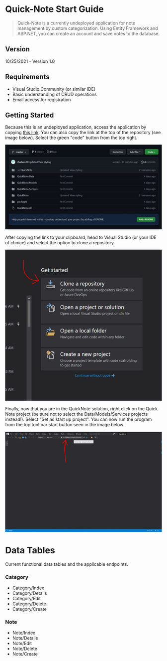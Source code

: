 # Quick-Note Start Guide

>Quick-Note is a currently undeployed application for note management by custom categorization. Using Entity Framework and ASP.NET, you can create an account and save notes to the database. 
## Version
10/25/2021 - Version 1.0
## Requirements
- Visual Studio Community (or similar IDE)
- Basic understanding of CRUD operations
- Email access for registration 


## Getting Started
Because this is an undeployed application, access the application by copying [this link](https://github.com/Jhallam31/QuickNote.git). You can also copy the link at the top of the repository (see image below). Select the green "code" button from the top right.

![Code link Image](https://github.com/Jhallam31/QuickNote/blob/master/Resources/copyLinkImage.JPG)

After copying the link to your clipboard, head to Visual Studio (or your IDE of choice) and select the option to clone a repository.

![Visual Studio Clone Image](https://github.com/Jhallam31/QuickNote/blob/master/Resources/cloneRepoImage.JPG)

Finally, now that you are in the QuickNote solution, right click on the Quick-Note project (be sure not to select the Data/Models/Services projects instead!). Select "Set as start up project". You can now run the program from the top tool bar start button seen in the image below.

![Start Program Image](https://github.com/Jhallam31/QuickNote/blob/master/Resources/startProgram.JPG)

# Data Tables
Current functional data tables and the applicable endpoints.
### Category
- Category/Index
- Category/Details
- Category/Edit
- Category/Delete
- Category/Create

### Note
- Note/Index
- Note/Details
- Note/Edit
- Note/Delete
- Note/Create
